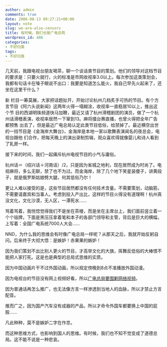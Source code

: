 ```yaml
---
author: admin
comments: true
date: 2006-08-13 09:27:21+00:00
layout: note
slug: we-are-also-censors
title: 有时候，我们也是广电总局
wordpress_id: 486
categories:
- 不好归类
tags:
- 不好归类
---
```


几天前，我跟电视台朋友喝茶，聊一个谈话类节目的策划。他们的领导对这档节目的要求是：只要火就行，火的标准是市网收视率3.0以上。每次参加这类策划会，我都有句话卡在嗓子眼说不出口：我要是知道怎么能火，我自己早先火起来了，还坐在这里干什么？

新 栏目一筹莫展，大家把话题扯开，开始讨论杭州几档炙手可热的节目。有个方言节目《阿六头说新闻》这两年火得一塌糊涂，收视率一直稳居10以上，推出这个节 目的西湖明珠频道快马加鞭，最近又请了杭州滑稽剧团的演员，做了一个杭州话滑稽表演，收视率居然一下窜到13。麻将擂台赛直播，也曾火得把全年广告都预售 出去了，但是最近广电总局认定此类节目低俗，给禁掉了。最近横空出世的一挡节目是《金海岸大舞台》，金海岸是本地一家以歌舞表演闻名的夜总会，电视台跟他 们合作，把每天晚上的演出录制剪辑，观众喜欢得就像婴儿和诗人看到了乳房一样。

接下来的时间，我们一起痛斥杭州电视节目的小气与庸俗。

杭州话＝（绍兴话＋河南话）/2，只是因为省城之地利，现在居然成为时尚了。电视麻将，多么无聊，禁了也不为过。而金海岸，除了几个地下笑星装傻子，讲黄段子，就是俄罗斯姑娘劈大腿，何其低俗乃尔！

更让人难以接受的是，这些节目居然都没有任何技术含量。不需要策划，动脑筋，不需要请嘉宾和当事人。考虑到投入产出比，这样的节目火得没有道理啊！杭州真没文化，文化沙漠，无人区，一潭死水……

骂着骂着，我恍惚觉得我们不是坐在茶楼，而是坐在主席台上，我们面前竖立着一个个铭牌，下面是黑压压拿着笔和本子的各部门领导和主管，背后是巨大的横幅，上写着：全国广电系统7000人大会……

NND，为什么我的思维会有时像广电总局一样呢？从那天之后，我就开始反躬自问。后来终于大彻大悟：是嫉妒！赤果果的嫉妒！

因为我们策划不出比别人更火的节目，才高举文化的大旗，挥舞反低俗的大棒恨不能把人家打死。这是也是典型的总局式思维的实质。

因为中国动画片干不过外国动画，所以规定傍晚到8点不准播放外国动漫。

因为电视台的节目没有网上视频好看，所以[广电总局要围剿网络视频](http://tech.sina.com.cn/i/2006-08-12/07381083092.shtml)。

因为普通话再怎么推广，也无法像方言一样渗透到当地人的血脉，所以才禁止方言配音。

推而广之，因为国产汽车没有成器的产品，所以才命令外国车都要换上中国的屁股……

凡此种种，莫不是嫉妒二字在作祟。

而这种思维方式，也影响到国人的思维。有时候，我们也不知不觉变成了道德总局。这不能不说是一种悲哀。
